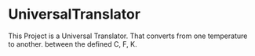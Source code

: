 # UniversalTranslator
 This Project is a Universal Translator. That converts from one temperature to another. between the defined C, F, K.
